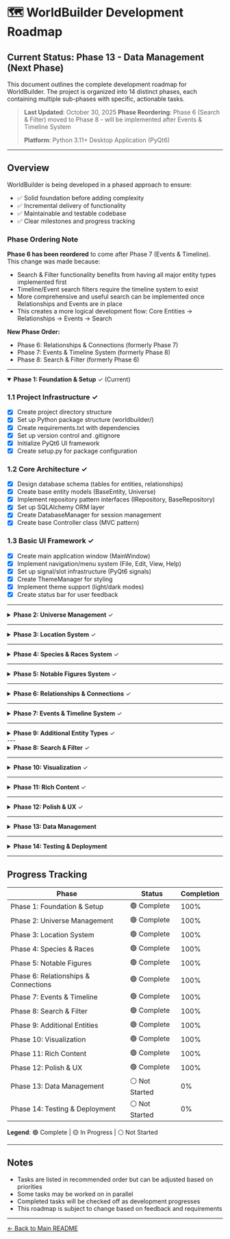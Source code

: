 # 🗺️ WorldBuilder Development Roadmap

## Current Status: **Phase 13 - Data Management** (Next Phase)

This document outlines the complete development roadmap for WorldBuilder. The project is organized into 14 distinct phases, each containing multiple sub-phases with specific, actionable tasks.

> **Last Updated**: October 30, 2025
> **Phase Reordering**: Phase 6 (Search & Filter) moved to Phase 8 - will be implemented after Events & Timeline System
> 
> **Platform**: Python 3.11+ Desktop Application (PyQt6)

---

## Overview

WorldBuilder is being developed in a phased approach to ensure:
- ✅ Solid foundation before adding complexity
- ✅ Incremental delivery of functionality
- ✅ Maintainable and testable codebase
- ✅ Clear milestones and progress tracking

### Phase Ordering Note

**Phase 6 has been reordered** to come after Phase 7 (Events & Timeline). This change was made because:
- Search & Filter functionality benefits from having all major entity types implemented first
- Timeline/Event search filters require the timeline system to exist
- More comprehensive and useful search can be implemented once Relationships and Events are in place
- This creates a more logical development flow: Core Entities → Relationships → Events → Search

**New Phase Order:**
- Phase 6: Relationships & Connections (formerly Phase 7)
- Phase 7: Events & Timeline System (formerly Phase 8)
- Phase 8: Search & Filter (formerly Phase 6)

---

<details open>
<summary><b>Phase 1: Foundation & Setup</b> ✓ (Current)</summary>

### 1.1 Project Infrastructure ✓
- [x] Create project directory structure
- [x] Set up Python package structure (worldbuilder/)
- [x] Create requirements.txt with dependencies
- [x] Set up version control and .gitignore
- [x] Initialize PyQt6 UI framework
- [x] Create setup.py for package configuration

### 1.2 Core Architecture ✓
- [x] Design database schema (tables for entities, relationships)
- [x] Create base entity models (BaseEntity, Universe)
- [x] Implement repository pattern interfaces (IRepository, BaseRepository)
- [x] Set up SQLAlchemy ORM layer
- [x] Create DatabaseManager for session management
- [x] Create base Controller class (MVC pattern)

### 1.3 Basic UI Framework ✓
- [x] Create main application window (MainWindow)
- [x] Implement navigation/menu system (File, Edit, View, Help)
- [x] Set up signal/slot infrastructure (PyQt6 signals)
- [x] Create ThemeManager for styling
- [x] Implement theme support (light/dark modes)
- [x] Create status bar for user feedback

</details>

---

<details>
<summary><b>Phase 2: Universe Management</b> ✓</summary>

### 2.1 Universe CRUD ✓
- [x] Create Universe model and database table
- [x] Implement UniverseRepository with CRUD methods
- [x] Create UniverseService for business logic
- [x] Create Universe creation dialog/view
- [x] Implement Universe selection/switching
- [x] Add Universe edit functionality
- [x] Add Universe deletion with confirmation

### 2.2 Universe UI ✓
- [x] Design Universe management view (PyQt6 widget)
- [x] Create Universe list view/grid (table with actions)
- [x] Implement Universe details panel
- [x] Add recent universes list
- [x] Create Universe settings page

</details>

---

<details>
<summary><b>Phase 3: Location System</b> ✓</summary>

### 3.1 Location Data Layer ✓
- [x] Create Location model with parent reference
- [x] Design location hierarchy database schema (self-referencing)
- [x] Implement LocationRepository with hierarchy methods
- [x] Create LocationService for business logic
- [x] Add location parent-child relationship methods
- [x] Create location type enumeration (Continent, Region, City, Building, etc.)

### 3.2 Location CRUD Operations ✓
- [x] Implement Create Location functionality
- [x] Implement Read/View Location details
- [x] Implement Update Location functionality
- [x] Implement Delete Location (with cascade options)
- [x] Add location parent selection/assignment

### 3.3 Location UI ✓
- [x] Create Location list view
- [x] Design Location detail editor dialog
- [x] Implement hierarchical tree widget for locations
- [x] Add location type selector
- [x] Create location parent picker
- [x] Implement location breadcrumb navigation
- [x] Add expand/collapse tree functionality

</details>

---

<details>
<summary><b>Phase 4: Species & Races System</b> ✓</summary>

### 4.1 Species Data Layer ✓
- [x] Create Species/Race model
- [x] Implement species type classification (sentient, non-sentient, magical, etc.)
- [x] Add species attributes (physical traits, average lifespan, size, etc.) as JSON
- [x] Create species abilities and special characteristics
- [x] Implement SpeciesRepository with query methods
- [x] Create SpeciesService for business logic
- [x] Add default "Human" species to new universes

### 4.2 Species CRUD Operations ✓
- [x] Implement Create Species functionality
- [x] Implement Read/View Species details
- [x] Implement Update Species functionality
- [x] Implement Delete Species functionality (with safeguards)
- [x] Add species templates (common fantasy/sci-fi races)

### 4.3 Species UI ✓
- [x] Create Species list view (table/grid)
- [x] Design Species detail editor dialog
- [x] Add species trait/attribute editor
- [x] Implement species image/illustration support
- [x] Create species comparison view

</details>

---

<details>
<summary><b>Phase 5: Notable Figures System</b> ✓</summary>

### 5.1 Figure Data Layer ✓
- [x] Create Notable Figure model
- [x] Add species assignment field (defaults to Human)
- [x] Implement NotableFigureRepository with query methods
- [x] Create NotableFigureService for business logic
- [x] Add figure-location relationships
- [x] Create figure attribute fields (age, occupation, etc.)
- [x] Implement species-specific attributes for figures

### 5.2 Figure CRUD Operations ✓
- [x] Implement Create Figure functionality
- [x] Implement Read/View Figure details
- [x] Implement Update Figure functionality
- [x] Implement Delete Figure functionality
- [x] Add figure image/portrait support
- [x] Add species selection/assignment during figure creation

### 5.3 Figure UI ✓
- [x] Create Figure list view (table/grid/card view)
- [x] Design Figure detail editor dialog
- [x] Add species indicator/badge in figure lists
- [x] Implement Figure search/filter (including by species)
- [x] Add Figure card/tile view option
- [x] Create Figure relationship visualizer widget
- [x] Add species-specific field display based on assigned species

</details>

</details>

---

<details>
<summary><b>Phase 6: Relationships & Connections</b> ✓</summary>

### 6.1 Relationship Data ✓
- [x] Create Relationship model
- [x] Design relationship type system (enum)
- [x] Implement RelationshipRepository
- [x] Create RelationshipService for business logic
- [x] Add bidirectional relationship support
- [x] Create relationship strength/type properties

### 6.2 Relationship UI ✓
- [x] Create relationship editor dialog
- [x] Implement relationship list view widget
- [x] Add quick relationship creation UI
- [x] Design relationship graph visualization widget
- [x] Implement relationship filtering

</details>

---

<details>
<summary><b>Phase 7: Events & Timeline System</b> ✓</summary>

### 7.1 Event Data Model ✓
- [x] Create Event model with flexible date/time structure
- [x] Implement date precision levels (exact, year-only, approximate, relative)
- [x] Add event duration support (instant vs. span of time)
- [x] Create event type/category system (enum)
- [x] Implement event importance/significance levels
- [x] Add event-entity relationship support (figures, locations, organizations)

### 7.2 Event CRUD Operations ✓
- [x] Implement Create Event functionality
- [x] Implement Read/View Event details
- [x] Implement Update Event functionality
- [x] Implement Delete Event functionality
- [x] Add event duplication feature
- [x] Create event templates for common event types
- [x] Create EventService for business logic

### 7.3 Timeline Management ✓
- [x] Create Timeline model (multiple timelines per universe)
- [x] Implement custom timeline creation (e.g., "Main History", "Character A's Story", "War Timeline")
- [x] Add event-to-timeline assignment (events can exist on multiple timelines)
- [x] Implement timeline filtering and grouping
- [x] Create timeline era/period definitions
- [x] Add timeline merging and comparison features

### 7.4 Event UI ✓
- [x] Design Event list view with sorting/filtering
- [x] Create Event detail editor dialog
- [x] Implement quick event creation dialog
- [x] Add event date picker widget with precision options
- [x] Create event-entity linking interface
- [x] Implement event search with date range filters

</details>


---

<details>
<summary><b>Phase 9: Additional Entity Types</b> ✓</summary>

### 9.1 Organizations System ✓
- [x] Create Organization model
- [x] Implement OrganizationRepository
- [x] Create OrganizationService for business logic
- [x] Create Organization CRUD operations
- [x] Design Organization detail view dialog
- [x] Add member/figure relationships

### 9.2 Artifacts & Lore ✓
- [x] Create Artifact model
- [x] Create Lore/Mythology model with LoreType enum
- [x] Implement respective repositories
- [x] Create services for business logic
- [x] Create CRUD operations for each
- [x] Design detail view dialogs

</details>
---

<details>
<summary><b>Phase 8: Search & Filter</b> ✓</summary>

### 8.1 Basic Search ✓
- [x] Implement global text search across entities
- [x] Create search results view widget
- [x] Add search by entity type filter
- [x] Implement search highlighting in results
- [x] Create SearchService for query logic

### 8.2 Advanced Filtering ✓
- [x] Create filter panel UI widget
- [x] Implement filter by tags
- [x] Add filter by location
- [x] Add filter by species/race
- [x] Add filter by date/timeline
- [x] Implement saved filter presets (stored in database)

</details>

---

<details>
<summary><b>Phase 10: Visualization</b> ✓</summary>

### 10.1 Timeline View Component ✓
- [x] Create interactive timeline widget (canvas-based or using matplotlib)
- [x] Implement event plotting with visual markers
- [x] Add timeline zoom/pan controls (from millennia to days)
- [x] Create swimlane view for multiple timelines
- [x] Implement era/period background shading
- [x] Add "now" marker for current story point

### 10.2 Timeline Interaction ✓
- [x] Implement click-to-view event details
- [x] Add drag-and-drop event repositioning
- [x] Create event clustering for dense time periods
- [x] Implement timeline filtering by entity/type
- [x] Add timeline bookmarks and navigation
- [x] Create timeline snapshot/versioning

### 10.3 Timeline Display Modes ✓
- [x] Implement linear timeline view
- [x] Create branching timeline view (alternate timelines/what-ifs)
- [x] Add calendar view mode
- [x] Create list view with chronological sorting
- [x] Implement relative timeline (event-to-event relationships)
- [x] Add timeline export (image, PDF, HTML)

### 10.4 Date & Time System ✓
- [x] Create custom calendar system support
- [x] Implement date conversion between calendar systems
- [x] Add support for fictional calendars (custom months, days, years)
- [x] Create date calculator (time between events)
- [x] Implement recurring events support
- [x] Add age calculation for figures based on event dates

### 10.5 Relationship Graphs ✓
- [x] Implement graph visualization library (networkx + matplotlib/pyvis)
- [x] Create entity relationship graph view widget
- [x] Add graph layout algorithms
- [x] Implement interactive node selection
- [x] Add graph filtering and focusing

</details>

---

<details>
<summary><b>Phase 11: Rich Content</b> ✓</summary>

### 11.1 Rich Text Editor ✓
- [x] Integrate rich text editor widget (QTextEdit with formatting or third-party)
- [x] Implement formatting toolbar (bold, italic, underline, etc.)
- [x] Add markdown parsing/rendering
- [x] Implement inline image support
- [x] Add spell check functionality

### 11.2 Media Management ✓
- [x] Create media storage system (filesystem-based in universe directory)
- [x] Implement image upload/attachment dialog
- [x] Add image gallery view widget
- [x] Create media library browser
- [x] Implement media compression/optimization on upload

</details>

---

<details>
<summary><b>Phase 12: Polish & UX</b> ✓</summary>

### 12.1 User Preferences ✓
- [x] Create settings/preferences dialog
- [x] Implement theme selection (light/dark mode)
- [x] Add UI customization options
- [x] Create keyboard shortcut configuration UI
- [x] Implement auto-save preferences to config file

### 12.2 Performance & Optimization ✓
- [x] Implement lazy loading for large datasets
- [x] Add entity caching system (in-memory)
- [x] Optimize database queries (indexing, eager loading)
- [x] Implement virtual scrolling for large lists
- [x] Add loading indicators and progress bars

### 12.3 Help & Documentation ✓
- [x] Create in-app help system (help browser widget)
- [x] Write user guide documentation
- [x] Add tooltips throughout UI
- [x] Create getting started wizard
- [x] Record tutorial videos (optional)

</details>

---

<details>
<summary><b>Phase 13: Data Management</b></summary>

### 13.1 Import/Export
- [ ] Design export format (JSON or custom binary format)
- [ ] Implement full universe export service
- [ ] Implement selective entity export
- [ ] Create import functionality with validation
- [ ] Add export templates support

### 13.2 Backup & Restore
- [ ] Implement automatic backup system (scheduled background task)
- [ ] Create manual backup functionality
- [ ] Design restore wizard dialog
- [ ] Add backup scheduling configuration
- [ ] Implement backup compression (ZIP)

</details>

---

<details>
<summary><b>Phase 14: Testing & Deployment</b></summary>

### 14.1 Testing
- [ ] Write unit tests for core services and repositories (pytest)
- [ ] Create integration tests with SQLite test database
- [ ] Perform UI/UX testing (manual)
- [ ] Conduct performance testing (large datasets)
- [ ] Fix all identified bugs

### 14.2 Deployment
- [ ] Create executable package (PyInstaller/py2exe)
- [ ] Set up auto-update mechanism (optional)
- [ ] Prepare deployment documentation
- [ ] Create release notes
- [ ] Publish initial release (GitHub Releases)

</details>

---

## Progress Tracking

| Phase | Status | Completion |
|-------|--------|------------|
| Phase 1: Foundation & Setup | 🟢 Complete | 100% |
| Phase 2: Universe Management | 🟢 Complete | 100% |
| Phase 3: Location System | 🟢 Complete | 100% |
| Phase 4: Species & Races | 🟢 Complete | 100% |
| Phase 5: Notable Figures | 🟢 Complete | 100% |
| Phase 6: Relationships & Connections | 🟢 Complete | 100% |
| Phase 7: Events & Timeline | 🟢 Complete | 100% |
| Phase 8: Search & Filter | 🟢 Complete | 100% |
| Phase 9: Additional Entities | 🟢 Complete | 100% |
| Phase 10: Visualization | 🟢 Complete | 100% |
| Phase 11: Rich Content | 🟢 Complete | 100% |
| Phase 12: Polish & UX | 🟢 Complete | 100% |
| Phase 13: Data Management | ⚪ Not Started | 0% |
| Phase 14: Testing & Deployment | ⚪ Not Started | 0% |

**Legend**: 🟢 Complete | 🟡 In Progress | ⚪ Not Started

---

## Notes

- Tasks are listed in recommended order but can be adjusted based on priorities
- Some tasks may be worked on in parallel
- Completed tasks will be checked off as development progresses
- This roadmap is subject to change based on feedback and requirements

---

[← Back to Main README](README.md)
